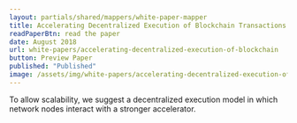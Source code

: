 ```yaml
---
layout: partials/shared/mappers/white-paper-mapper
title: Accelerating Decentralized Execution of Blockchain Transactions Towards Centralized Performance
readPaperBtn: read the paper
date: August 2018
url: white-papers/accelerating-decentralized-execution-of-blockchain
button: Preview Paper
published: "Published"
image: /assets/img/white-papers/accelerating-decentralized-execution-of-blockchain.png
---
```


To allow scalability, we suggest a decentralized execution model in which network nodes interact with a stronger accelerator.
